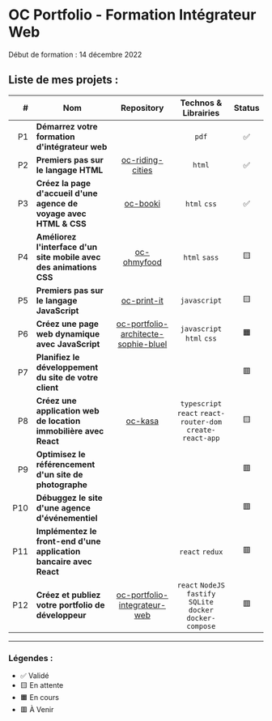 # OC Portfolio - Formation Intégrateur Web

Début de formation : 14 décembre 2022

## Liste de mes projets :

| # | Nom | Repository | Technos & Librairies | Status |
|-:|-|:-:|:-:|:-:|
| P1 | **Démarrez votre formation d'intégrateur web** |  | `pdf` | ✅ |
| P2 | **Premiers pas sur le langage HTML** | [oc-riding-cities](https://github.com/boysers/oc-riding-cities) | `html` | ✅ |
| P3 | **Créez la page d'accueil d'une agence de voyage avec HTML & CSS** | [oc-booki](https://github.com/boysers/oc-booki) | `html` `css` | ✅ |
| P4 | **Améliorez l'interface d'un site mobile avec des animations CSS** | [oc-ohmyfood](https://github.com/boysers/oc-ohmyfood/) | `html` `sass` | 🟨 |
| P5 | **Premiers pas sur le langage JavaScript** | [oc-print-it](https://github.com/boysers/oc-print-it) | `javascript` | 🟨 |
| P6 | **Créez une page web dynamique avec JavaScript** | [oc-portfolio-architecte-sophie-bluel](https://github.com/boysers/oc-portfolio-architecte-sophie-bluel) | `javascript` `html` `css` | 🟧 |
| P7 | **Planifiez le développement du site de votre client** |  |  | 🟥 |
| P8 | **Créez une application web de location immobilière avec React** | [oc-kasa](https://github.com/boysers/oc-kasa) | `typescript` `react` `react-router-dom` `create-react-app` | 🟨 |
| P9 | **Optimisez le référencement d'un site de photographe** |  |  | 🟥 |
| P10 | **Débuggez le site d'une agence d'événementiel** |  |  | 🟥 |
| P11 | **Implémentez le front-end d'une application bancaire avec React** |  | `react` `redux` | 🟥 |
| P12 | **Créez et publiez votre portfolio de développeur** | [oc-portfolio-integrateur-web](https://github.com/boysers/oc-portfolio-integrateur-web) | `react` `NodeJS` `fastify` `SQLite` `docker` `docker-compose` | 🟥 |

---

### Légendes :

- ✅ Validé
- 🟨 En attente
- 🟧 En cours
- 🟥 À Venir
